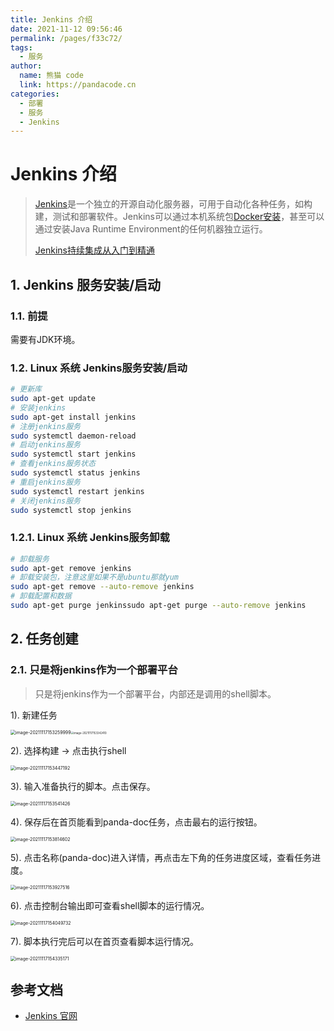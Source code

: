 ```yaml
---
title: Jenkins 介绍
date: 2021-11-12 09:56:46
permalink: /pages/f33c72/
tags: 
  - 服务
author: 
  name: 熊猫 code
  link: https://pandacode.cn
categories: 
  - 部署
  - 服务
  - Jenkins
---
```

# Jenkins 介绍

> [Jenkins](https://www.w3cschool.cn/jenkins/)是一个独立的开源自动化服务器，可用于自动化各种任务，如构建，测试和部署软件。Jenkins可以通过本机系统包[Docker安装](https://www.w3cschool.cn/docker/)，甚至可以通过安装Java Runtime Environment的任何机器独立运行。
>
> [Jenkins持续集成从入门到精通](https://gitee.com/guoshunfa/panda-files/raw/master/blog/20211217154805.pdf)

## 1. Jenkins 服务安装/启动

### 1.1. 前提

需要有JDK环境。

### 1.2. Linux 系统 Jenkins服务安装/启动

```sh
# 更新库
sudo apt-get update
# 安装jenkins
sudo apt-get install jenkins
# 注册jenkins服务
sudo systemctl daemon-reload
# 启动jenkins服务
sudo systemctl start jenkins
# 查看jenkins服务状态
sudo systemctl status jenkins
# 重启jenkins服务
sudo systemctl restart jenkins
# 关闭jenkins服务
sudo systemctl stop jenkins
```

### 1.2.1. Linux 系统 Jenkins服务卸载

```sh
# 卸载服务
sudo apt-get remove jenkins
# 卸载安装包，注意这里如果不是ubuntu那就yum
sudo apt-get remove --auto-remove jenkins
# 卸载配置和数据
sudo apt-get purge jenkinssudo apt-get purge --auto-remove jenkins
```

## 2. 任务创建

### 2.1. 只是将jenkins作为一个部署平台

> 只是将jenkins作为一个部署平台，内部还是调用的shell脚本。

1). 新建任务

<img src="https://gitee.com/guoshunfa/panda-files/raw/master/blog/20211217161320.png" alt="image-20211117153259999" style="zoom:50%;" /><img src="https://gitee.com/guoshunfa/panda-files/raw/master/blog/20211217161355.png" alt="image-20211117153342410" style="zoom:30%;" />

2). 选择构建 -> 点击执行shell

<img src="https://gitee.com/guoshunfa/panda-files/raw/master/blog/20211217161413.png" alt="image-20211117153447192" style="zoom:50%;" />

3). 输入准备执行的脚本。点击保存。

<img alt="image-20211117153541426" src="https://gitee.com/guoshunfa/panda-files/raw/master/blog/20211217161433.png" style="zoom:50%;"/>

4). 保存后在首页能看到panda-doc任务，点击最右的运行按钮。

<img src="https://gitee.com/guoshunfa/panda-files/raw/master/blog/20211217161448.png" alt="image-20211117153814602" style="zoom:50%;" />

5). 点击名称(panda-doc)进入详情，再点击左下角的任务进度区域，查看任务进度。

<img src="https://gitee.com/guoshunfa/panda-files/raw/master/blog/20211217161503.png" alt="image-20211117153927516" style="zoom:50%;" />

6). 点击控制台输出即可查看shell脚本的运行情况。

<img src="https://gitee.com/guoshunfa/panda-files/raw/master/blog/20211217161519.png" alt="image-20211117154049732" style="zoom:50%;" />

7). 脚本执行完后可以在首页查看脚本运行情况。

<img src="https://gitee.com/guoshunfa/panda-files/raw/master/blog/20211217161541.png" alt="image-20211117154335171" style="zoom:50%;" />

## 参考文档

- [Jenkins 官网](https://www.jenkins.io/)
